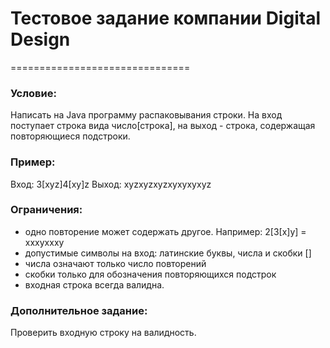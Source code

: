 # Тестовое задание компании Digital Design
===============================
### Условие:
Написать на Java программу распаковывания строки. На вход поступает строка вида число[строка], на выход - строка, содержащая повторяющиеся подстроки.

### Пример:
Вход: 3[xyz]4[xy]z
Выход: xyzxyzxyzxyxyxyxyz

### Ограничения:
- одно повторение может содержать другое. Например: 2[3[x]y]  = xxxyxxxy
- допустимые символы на вход: латинские буквы, числа и скобки []
- числа означают только число повторений
- скобки только для обозначения повторяющихся подстрок
- входная строка всегда валидна.

### Дополнительное задание:
Проверить входную строку на валидность.

